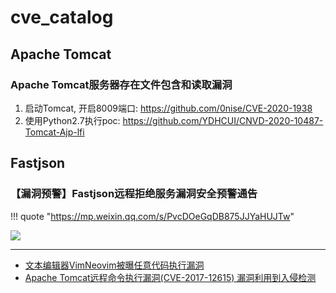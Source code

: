 # cve_catalog

## Apache Tomcat

### Apache Tomcat服务器存在文件包含和读取漏洞

1. 启动Tomcat, 开启8009端口: <https://github.com/0nise/CVE-2020-1938>
1. 使用Python2.7执行poc: <https://github.com/YDHCUI/CNVD-2020-10487-Tomcat-Ajp-lfi>

## Fastjson

### 【漏洞预警】Fastjson远程拒绝服务漏洞安全预警通告

!!! quote "<https://mp.weixin.qq.com/s/PvcDOeGqDB875JJYaHUJTw>"

![](https://img.shields.io/badge/before-1.2.60-brightgreen.svg)


---


- [文本编辑器VimNeovim被曝任意代码执行漏洞](https://mp.weixin.qq.com/s?__biz=MjM5NjA0NjgyMA==&mid=2651075789&idx=2&sn=f1cb159dad20addf855b9f2cfa486db7&chksm=bd1fa6468a682f504156043e12742435757f5dd1b20d12bc196b9466b8b988d23b905eccda01&xtrack=1&scene=90&subscene=10000&sessionid=1559821050&clicktime=1559824101&ascene=56&devicetype=android-28&version=2700043b&nettype=3gnet&abtest_cookie=BgABAAgACgALABIAEwAVAAgAnoYeACOXHgBWmR4AxZkeANyZHgD1mR4AA5oeAA2aHgAAAA%3D%3D&lang=zh_CN&pass_ticket=dHAYz4SbmMsqXBWhm8L3wfziuHRfVXM1TQEvQO23Tq6eckLt%2BV%2F4UgztvO37u4mE&wx_header=1)
- [Apache Tomcat远程命令执行漏洞(CVE-2017-12615) 漏洞利用到入侵检测](https://www.freebuf.com/column/161349.html)
